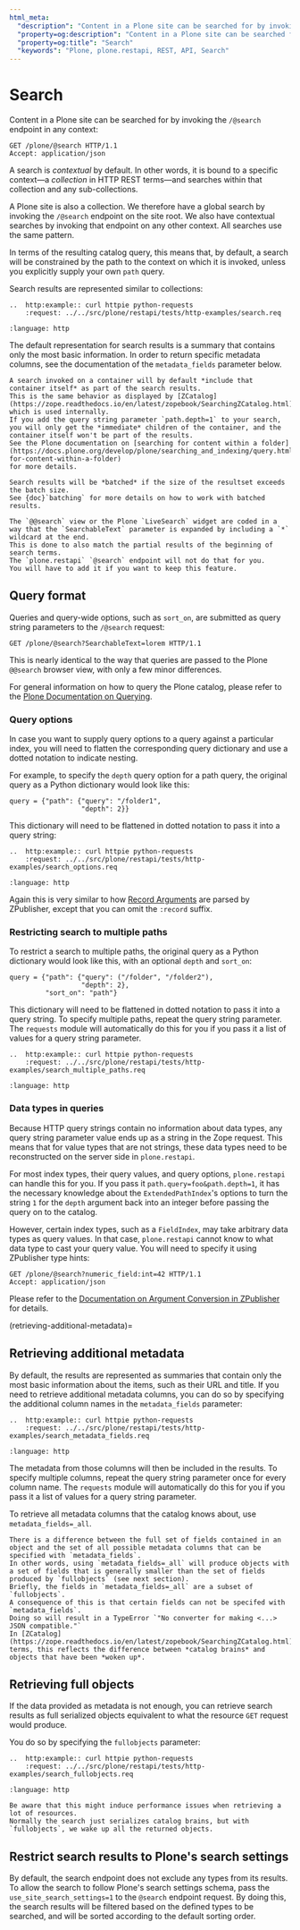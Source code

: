 ```yaml
---
html_meta:
  "description": "Content in a Plone site can be searched for by invoking the /@search endpoint in any context."
  "property=og:description": "Content in a Plone site can be searched for by invoking the /@search endpoint in any context."
  "property=og:title": "Search"
  "keywords": "Plone, plone.restapi, REST, API, Search"
---
```


# Search

Content in a Plone site can be searched for by invoking the `/@search` endpoint in any context:

```http
GET /plone/@search HTTP/1.1
Accept: application/json
```

A search is *contextual* by default.
In other words, it is bound to a specific context—a *collection* in HTTP REST terms—and searches within that collection and any sub-collections.

A Plone site is also a collection.
We therefore have a global search by invoking the `/@search` endpoint on the site root.
We also have contextual searches by invoking that endpoint on any other context.
All searches use the same pattern.

In terms of the resulting catalog query, this means that, by default, a search will be constrained by the path to the context on which it is invoked, unless you explicitly supply your own `path` query.

Search results are represented similar to collections:

```{eval-rst}
..  http:example:: curl httpie python-requests
    :request: ../../src/plone/restapi/tests/http-examples/search.req
```

```{literalinclude} ../../src/plone/restapi/tests/http-examples/search.resp
:language: http
```

The default representation for search results is a summary that contains only the most basic information.
In order to return specific metadata columns, see the documentation of the `metadata_fields` parameter below.

```{note}
A search invoked on a container will by default *include that container itself* as part of the search results.
This is the same behavior as displayed by [ZCatalog](https://zope.readthedocs.io/en/latest/zopebook/SearchingZCatalog.html), which is used internally.
If you add the query string parameter `path.depth=1` to your search, you will only get the *immediate* children of the container, and the container itself won't be part of the results.
See the Plone documentation on [searching for content within a folder](https://docs.plone.org/develop/plone/searching_and_indexing/query.html#searching-for-content-within-a-folder)
for more details.
```

```{note}
Search results will be *batched* if the size of the resultset exceeds the batch size.
See {doc}`batching` for more details on how to work with batched results.
```

```{warning}
The `@@search` view or the Plone `LiveSearch` widget are coded in a way that the `SearchableText` parameter is expanded by including a `*` wildcard at the end.
This is done to also match the partial results of the beginning of search terms.
The `plone.restapi` `@search` endpoint will not do that for you.
You will have to add it if you want to keep this feature.
```


## Query format

Queries and query-wide options, such as `sort_on`, are submitted as query string parameters to the `/@search` request:

```http
GET /plone/@search?SearchableText=lorem HTTP/1.1
```

This is nearly identical to the way that queries are passed to the Plone `@@search` browser view, with only a few minor differences.

For general information on how to query the Plone catalog, please refer to the [Plone Documentation on Querying](https://docs.plone.org/develop/plone/searching_and_indexing/query.html).


### Query options

In case you want to supply query options to a query against a particular index, you will need to flatten the corresponding query dictionary and use a dotted notation to indicate nesting.

For example, to specify the `depth` query option for a path query, the original query as a Python dictionary would look like this:

```
query = {"path": {"query": "/folder1",
                  "depth": 2}}
```

This dictionary will need to be flattened in dotted notation to pass it into a query string:

```{eval-rst}
..  http:example:: curl httpie python-requests
    :request: ../../src/plone/restapi/tests/http-examples/search_options.req
```

```{literalinclude} ../../src/plone/restapi/tests/http-examples/search_options.resp
:language: http
```

Again this is very similar to how [Record Arguments](https://zope.readthedocs.io/en/latest/zdgbook/ObjectPublishing.html#an-aggregator-in-detail-the-record-argument) are parsed by ZPublisher, except that you can omit the `:record` suffix.


### Restricting search to multiple paths

To restrict a search to multiple paths, the original query as a Python dictionary would look like this, with an optional `depth` and `sort_on`:

```
query = {"path": {"query": ("/folder", "/folder2"),
                  "depth": 2},
         "sort_on": "path"}
```

This dictionary will need to be flattened in dotted notation to pass it into a query string.
To specify multiple paths, repeat the query string parameter.
The `requests` module will automatically do this for you if you pass it a list of values for a query string parameter.

```{eval-rst}
..  http:example:: curl httpie python-requests
    :request: ../../src/plone/restapi/tests/http-examples/search_multiple_paths.req
```

```{literalinclude} ../../src/plone/restapi/tests/http-examples/search_multiple_paths.resp
:language: http
```


### Data types in queries

Because HTTP query strings contain no information about data types, any query string parameter value ends up as a string in the Zope request.
This means that for value types that are not strings, these data types need to be reconstructed on the server side in `plone.restapi`.

For most index types, their query values, and query options, `plone.restapi` can handle this for you.
If you pass it `path.query=foo&path.depth=1`, it has the necessary knowledge about the `ExtendedPathIndex`'s options to turn the string `1` for the `depth` argument back into an integer before passing the query on to the catalog.

However, certain index types, such as a `FieldIndex`, may take arbitrary data types as query values.
In that case, `plone.restapi` cannot know to what data type to cast your query value.
You will need to specify it using ZPublisher type hints:

```http
GET /plone/@search?numeric_field:int=42 HTTP/1.1
Accept: application/json
```

Please refer to the [Documentation on Argument Conversion in ZPublisher](https://zope.readthedocs.io/en/latest/zdgbook/ObjectPublishing.html#argument-conversion) for details.


(retrieving-additional-metadata)=

## Retrieving additional metadata

By default, the results are represented as summaries that contain only the most basic information about the items, such as their URL and title.
If you need to retrieve additional metadata columns, you can do so by specifying the additional column names in the `metadata_fields` parameter:

```{eval-rst}
..  http:example:: curl httpie python-requests
    :request: ../../src/plone/restapi/tests/http-examples/search_metadata_fields.req
```

```{literalinclude} ../../src/plone/restapi/tests/http-examples/search_metadata_fields.resp
:language: http
```

The metadata from those columns will then be included in the results.
To specify multiple columns, repeat the query string parameter once for every column name.
The `requests` module will automatically do this for you if you pass it a list of values for a query string parameter.

To retrieve all metadata columns that the catalog knows about, use `metadata_fields=_all`.

```{note}
There is a difference between the full set of fields contained in an object and the set of all possible metadata columns that can be specified with `metadata_fields`.
In other words, using `metadata_fields=_all` will produce objects with a set of fields that is generally smaller than the set of fields produced by `fullobjects` (see next section).
Briefly, the fields in `metadata_fields=_all` are a subset of `fullobjects`.
A consequence of this is that certain fields can not be specifed with `metadata_fields`.
Doing so will result in a TypeError `"No converter for making <...> JSON compatible."`
In [ZCatalog](https://zope.readthedocs.io/en/latest/zopebook/SearchingZCatalog.html) terms, this reflects the difference between *catalog brains* and objects that have been *woken up*.
```


## Retrieving full objects

If the data provided as metadata is not enough, you can retrieve search results as full serialized objects equivalent to what the resource `GET` request would produce.

You do so by specifying the `fullobjects` parameter:

```{eval-rst}
..  http:example:: curl httpie python-requests
    :request: ../../src/plone/restapi/tests/http-examples/search_fullobjects.req
```

```{literalinclude} ../../src/plone/restapi/tests/http-examples/search_fullobjects.resp
:language: http
```

```{warning}
Be aware that this might induce performance issues when retrieving a lot of resources.
Normally the search just serializes catalog brains, but with `fullobjects`, we wake up all the returned objects.
```


## Restrict search results to Plone's search settings

By default, the search endpoint does not exclude any types from its results.
To allow the search to follow Plone's search settings schema, pass the `use_site_search_settings=1` to the `@search` endpoint request.
By doing this, the search results will be filtered based on the defined types to be searched, and will be sorted according to the default sorting order.
